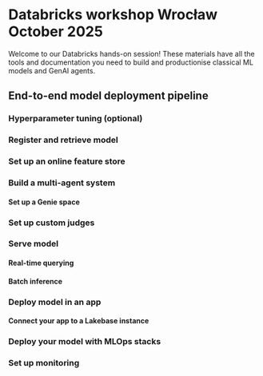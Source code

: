 # Databricks workshop Wrocław October 2025

Welcome to our Databricks hands-on session! These materials have all the tools and documentation you need to build and productionise classical ML models and GenAI agents. 

## End-to-end model deployment pipeline
### Hyperparameter tuning (optional)
### Register and retrieve model 
### Set up an online feature store
### Build a multi-agent system
#### Set up a Genie space 
### Set up custom judges
### Serve model
#### Real-time querying
#### Batch inference
### Deploy model in an app
#### Connect your app to a Lakebase instance
### Deploy your model with MLOps stacks
### Set up monitoring

